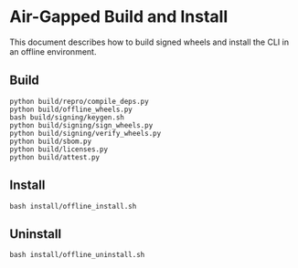 # Air-Gapped Build and Install

This document describes how to build signed wheels and install the CLI in an offline environment.

## Build
```
python build/repro/compile_deps.py
python build/offline_wheels.py
bash build/signing/keygen.sh
python build/signing/sign_wheels.py
python build/signing/verify_wheels.py
python build/sbom.py
python build/licenses.py
python build/attest.py
```

## Install
```
bash install/offline_install.sh
```

## Uninstall
```
bash install/offline_uninstall.sh
```
